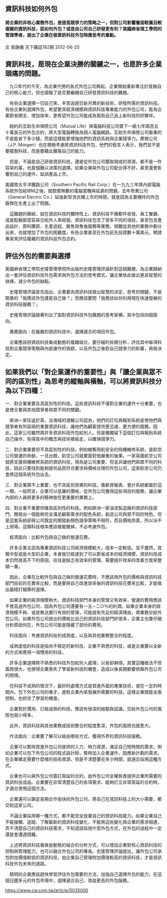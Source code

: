 ## 資訊科技如何外包
#### 將企業的非核心業務外包，是提高競爭力的策略之一，但對公司影響層面較廣且較複雜的資訊科技，該如何外包？或是由公司自己研發更有利？美國麻省理工學院的管理學者，提出了企業在做資訊科技外包時應思考的重點。

文 吳韻儀   天下雜誌182期
2012-06-25

## 資訊科技，是現在企業決勝的關鍵之一，也是許多企業頭痛的問題。

　九○年代的今天，為企業代勞的各式外包公司興起，企業開始重新專注於發展自己的核心能力，但也面臨了是否要繼續自己研發資訊科技的難題。

　有些企業選擇一切自己來，辛苦追趕日新月異的新技術，研發所需的資訊科技。有些企業則選擇外包，希望更具經濟規模與資訊科技專業能力的外包公司，能為企業節省開支、增加效率，更希望外包公司能成為幫助自己追上新科技的好夥伴。

　紐約的互助生命保險公司（Mutual Life）與電腦科技公司簽下一紙七年兩百五十萬美元的外包合約，將大型電腦轉換為個人電腦網路。互助生命保險公司看重的不是能省下多少錢，而是這樣能更增強他們的資訊系統與企業競爭力。摩根公司（J.P. Morgen）也在積極考慮將資訊科技外包，他們的發言人表示，我們並不是要擺脫科技，而是要藉此擴張自己的能力。

　但是，不論是自己研發資訊科技，還是從外包公司獲取現成的資源，都不是一件容易的事，也是個難以決策的選擇。如果企業與外包公司配合得不好，甚至還會影響到自己的運作，延誤產品上市。
 
  美國南太平洋鐵路公司（Southern Pacific Rail Corp.）在一九九三年將內部電腦系統外包給IBM之後，就飽嘗無數的電腦當機與延遲的問題。去年奇異公司（General Electric Co.）延後新型洗衣機上市的時間，就是因為主要機件的外包廠商在生產上出了問題。

　這難題的癥結，就在資訊科技的獨特性上。資訊科技不像郵件收發、員工餐廳、或是配銷那麼容易交給外人來經營。資訊科技包含了很多不同的項目，甚至包含產品設計、原料購買、生產過程、銷售與售後服務等業務，很難從其他的業務中劃分出來，也就增加了外包的困難度。有些企業甚至在外包前先投資數十萬美元，聘請專家來評估複雜的資訊科技外包合約。

## 評估外包的需要與選擇

美國麻省理工學院史隆管理學院所出版的史隆管理評論針對這個難題，為企業歸納出一套評估資訊科技外包需求與外包方法的思考模式，讓企業依此做出更具智慧的抉擇，減少外包的缺點。

　史隆管理評論首先指出，企業要為資訊科技做出智慧的決定，思考的關鍵，不是簡單的「我應該外包還是自己做？」而應該要問「我應該如何利用現在快速發展的資訊科技服務？」

　史隆管理評論接著列出了面對資訊科技外包難題的思考架構，其中包括四個面向。

　業務面向：在龐雜的資訊科技中，選擇適合的項目外包。

　企業應該把資訊科技看成動態的複雜組合，要仔細的拆開分析，評估其中每項科技對企業競爭策略與內部運作的貢獻，以及外包之後對自己競爭力的影響，再做決定。
 
## 如果我們以「對企業運作的重要性」與「讓企業與眾不同的區別性」為思考的縱軸與橫軸，可以將資訊科技分為以下四種：

 一．對企業重要且具區別性的科技。這些資訊科技不僅對企業的運作十分重要，也是使企業與其他競爭者與眾不同的關鍵。

　歐洲一家往返於英、法海域的渡輪公司認為，他們的訂位與報到系統是使他們與競爭者有所區隔的重要資訊科技，讓他們為顧客提供更迅速、更方便的服務。因此，這家公司雖然將許多資訊科技外包給別人，但是獨獨留下這個訂位與報到系統自己操作，免得其中的概念與技術被偷走，以確保競爭力。
 
 二．對企業重要但不具區別性的科技。例如維繫飛航安全的飛機維修系統，是航空公司營運的命脈，一旦出錯，航空公司就要面對很嚴重的後果。一家英國航空公司就將支援飛機維修系統的資訊科技，視為是公司重要、但並非讓他們與眾不同的科技，因此只要找到能夠提供品質符合要求與價格合理的外包公司，這家航空公司仍會將這個系統外包出去。

 三．對企業算不上重要，也不具區別效果的科技。像薪資報表、會計系統都屬於這一類。一般而言，企業可以低廉的價格，從外包公司獲得這些項目的服務，讓企業內部的人員將更多的精神放在更重要的業務上。
 
 四．對企業不重要但確具區別性的科技。例如歐洲一家油漆製造廠的資訊科技部門，開發出一個能夠完全滿足顧客需求的配色系統，創造公司與眾不同的特色。但是這套系統卻與公司既定的開發新顏色競爭策略不相符，而且價格昂貴，所以派不上用場。這類科技根本應該被裁撤掉，不必考慮外包。

　經濟面向：比較外包與自己做的營運花費。

　許多企業主認為專業資訊科技公司經濟規模較大，成本一定較低。並不盡然。其實中型或是大型的企業，本身就已經達到了可以節省成本的經濟規模，資訊科技成本仍然居高不下的原因，往往是缺乏有效率的管理，需要提升效率的改善方案來整頓一番。

　因此，企業在比較外包與自己做的營運花費時，不應該用外包的價格與資訊科技部門目前的花費來比較，而是要與自己改進效率後的資訊科技花費來比較，才能做出最精打細算的選擇。

　如果企業的經濟規模夠大、資訊科技部門本身的管理又有效率，營運的費用應該不會高過外包公司，因為外包公司還要有一五∼二○％的利潤。如果企業本身的經濟規模不夠、或是無法實行有效的管理，可能就有充足的經濟理由，將業務交給外包公司。如果外包公司提出的價格比自己的資訊科技部門好很多，企業主也要仔細分析原因何在，外包公司可能是隱藏了部份的費用。

　科技面向：考慮資訊科技的成熟度，以及與其他業務整合的程度。

　成熟度低的科技是指尚不穩定的新科技、企業不熟悉的科技，或是企業要以全新的方式來應用一項慣用的科技。

　許多企業選擇將不熟悉的科技外包給別人處理，以省卻麻煩。其實這種做法不但風險很大，也使得企業喪失了學習新科技的機會，造成以後長期都要依賴外包公司的困境。

　在科技不成熟的情況下，最好的處理方式是買進外面的專業技術，或在一定的時間內，包下外包公司的專才，進駐企業內來發展所需要的科技。這樣企業既能全面控制，也抓住了學習的機會。

　企業對於慣用、已經成熟的科技，應該有很深的經驗與認識，交給外包公司的風險也就小得多。

　此外，資訊科技與其他業務或技術整合的程度愈深，外包的風險也就愈大。

　作法面向：企業要了解可以經由哪些方式，獲得外界的資訊科技服務。

　企業可以暫時買進外包公司提供的人力、物力資源，滿足自己短時間的需求。例如企業可以包下外包公司的程式設計師，暫時加入企業運作，因應新計劃的需求。在企業確定需要什麼樣的技術資源，但是不清楚要花多少時間，就適合採用這種方式。

　企業也可以與外包公司簽訂周延的合約，由外包公司全權負責提供企業所需要的資訊科技成品。企業要在非常清楚自己的各項需求、能夠訂立非常周延的合約時，才適合使用這個方法。

　企業還可以鎖定長期合作愉快的外包公司，將自己在資訊科技上的大小需要，都交給這家公司。

　不論企業採用哪一種方式，都不能完全放棄自己的資訊科技能力。如果企業自己不能接觸、追蹤、了解最新的資訊科技變化，不能將這些變化與企業的需求相連，弄不清楚自己的資訊科技需求，不知道該採用什麼外包方式，在外包的過程中一定還是會遭遇困難。

　上述將資訊科技看做是動態的組合的分析方式，可以增加企業對核心資訊科技的控制與管理能力，也可以融合外包公司的專長。史隆管理評論提出，讓外包公司承包附加價值較低的資訊科技，由企業自己管理附加價值較高的資訊科技，才是資訊科技外包未來的道路。

　精明的企業應該趕快學習評估外包需要的方法，加強自己選擇外包的能力，在這個日趨多元的外包市場中，選擇適合自己、效益更高的外包服務。
 

https://www.cw.com.tw/article/5035005

